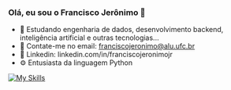 ### Olá, eu sou o Francisco Jerônimo 👋

- 🌱 Estudando engenharia de dados, desenvolvimento backend, inteligência artificial e outras tecnologias...
- 📧 Contate-me no email: franciscojeronimo@alu.ufc.br
- :briefcase: Linkedin: linkedin.com/in/franciscojeronimojr
- ⚙️ Entusiasta da linguagem Python

[![My Skills](https://skillicons.dev/icons?i=flask,nodejs,fastapi,python,js,go,postman,markdown,tensorflow,github,git,css,html,postgres,mongo,vscode,&theme=dark)](https://skillicons.dev)

